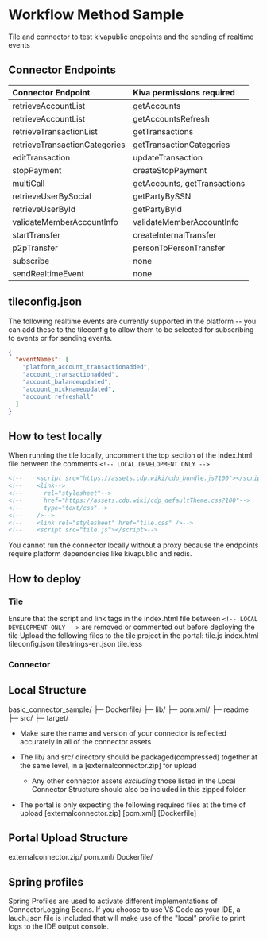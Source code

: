 # Workflow Method Sample

Tile and connector to test kivapublic endpoints and the sending of realtime events

## Connector Endpoints

| Connector Endpoint            | Kiva permissions required    |
| :---------------------------- | :--------------------------- |
| retrieveAccountList           | getAccounts                  |
| retrieveAccountList           | getAccountsRefresh           |
| retrieveTransactionList       | getTransactions              |
| retrieveTransactionCategories | getTransactionCategories     |
| editTransaction               | updateTransaction            |
| stopPayment                   | createStopPayment            |
| multiCall                     | getAccounts, getTransactions |
| retrieveUserBySocial          | getPartyBySSN                |
| retrieveUserById              | getPartyById                 |
| validateMemberAccountInfo     | validateMemberAccountInfo    |
| startTransfer                 | createInternalTransfer       |
| p2pTransfer                   | personToPersonTransfer       |
| subscribe                     | none                         |
| sendRealtimeEvent             | none                         |

## tileconfig.json

The following realtime events are currently supported in the platform -- you can add these to the tileconfig to allow them to be selected for subscribing to events or for sending events.

```json
{
  "eventNames": [
    "platform_account_transactionadded",
    "account_transactionadded",
    "account_balanceupdated",
    "account_nicknameupdated",
    "account_refreshall"
  ]
}
```

## How to test locally

When running the tile locally, uncomment the top section of the index.html file between the comments
`<!-- LOCAL DEVELOPMENT ONLY -->`

```html
<!--    <script src="https://assets.cdp.wiki/cdp_bundle.js?100"></script> -->
<!--    <link-->
<!--      rel="stylesheet"-->
<!--      href="https://assets.cdp.wiki/cdp_defaultTheme.css?100"-->
<!--      type="text/css"-->
<!--    />-->
<!--    <link rel="stylesheet" href="tile.css" />-->
<!--    <script src="tile.js"></script>-->
```

You cannot run the connector locally without a proxy because the endpoints require platform dependencies like kivapublic and redis.

## How to deploy

### Tile

Ensure that the script and link tags in the index.html file between `<!-- LOCAL DEVELOPMENT ONLY -->` are removed or commented out before deploying the tile
Upload the following files to the tile project in the portal:
tile.js
index.html
tileconfig.json
tilestrings-en.json
tile.less

### Connector

## Local Structure

basic_connector_sample/
├─ Dockerfile/
├─ lib/
├─ pom.xml/
├─ readme
├─ src/
├─ target/

- Make sure the name and version of your connector is reflected accurately in all of the connector assets

- The lib/ and src/ directory should be packaged(compressed) together at the same level, in a [externalconnector.zip] for upload

  - Any other connector assets _excluding_ those listed in the Local Connector Structure should also be included in this zipped folder.

- The portal is only expecting the following required files at the time of upload [externalconnector.zip] [pom.xml] [Dockerfile]

## Portal Upload Structure

externalconnector.zip/
pom.xml/
Dockerfile/

## Spring profiles

Spring Profiles are used to activate different implementations of ConnectorLogging Beans. If you choose to use VS Code as your IDE, a lauch.json file is included that will make use of the "local" profile to print logs to the IDE output console.
